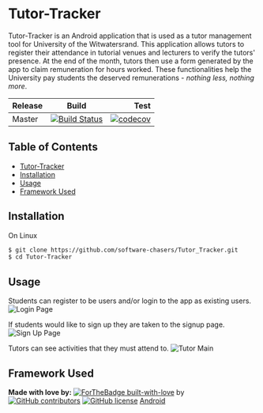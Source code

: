 # Tutor-Tracker

Tutor-Tracker is an Android application that is used as a tutor management tool for University of the Witwatersrand. This application allows tutors to register their attendance in tutorial venues and lecturers to verify the tutors' presence. At the end of the month, tutors then use a form generated by the app to claim remuneration for hours worked. These functionalities help the University pay students the deserved remunerations - *nothing less, nothing more*.

|Release|Build        |Test    |
|-------|-------------|-------:|
|Master |[![Build Status](https://travis-ci.org/software-chasers/Tutor_Tracker.svg?branch=master)](https://travis-ci.org/software-chasers/Tutor_Tracker)|[![codecov](https://codecov.io/gh/software-chasers/Tutor_Tracker/branch/master/graph/badge.svg)](https://codecov.io/gh/software-chasers/Tutor_Tracker)|

## Table of Contents
* [Tutor-Tracker](https://github.com/software-chasers/tutor_tracker#tutor-tracker)
* [Installation](https://github.com/software-chasers/tutor_tracker#installation)
* [Usage](https://github.com/software-chasers/tutor_tracker#usage)
* [Framework Used](https://github.com/software-chasers/tutor_tracker#framework-used)

## Installation
On Linux
```bash
$ git clone https://github.com/software-chasers/Tutor_Tracker.git
$ cd Tutor-Tracker
```
## Usage
Students can register to be users and/or login to the app as existing users.
![Login Page](https://github.com/software-chasers/Tutor_Tracker/wiki/Usages#login-page)

If students would like to sign up they are taken to the signup page.
![Sign Up Page](https://github.com/software-chasers/Tutor_Tracker/wiki/Usages#sign-up-page)

Tutors can see activities that they must attend to.
![Tutor Main](https://github.com/software-chasers/Tutor_Tracker/wiki/Usages#tutor-main-page)

## Framework Used
<b>Made with love by:</b>
[![ForTheBadge built-with-love](http://ForTheBadge.com/images/badges/built-with-love.svg)](https://github.com/software-chasers/Tutor_Tracker/)  by [![GitHub contributors](https://img.shields.io/github/contributors/Naereen/StrapDown.js.svg)](https://github.com/software-chasers/Tutor_Tracker/graphs/contributors)
[![GitHub license](https://img.shields.io/github/license/Naereen/StrapDown.js.svg)](https://github.com/software-chasers/Tutor_Tracker/blob/master/LICENSE)
[Android](https://developer.android.com/studio)
